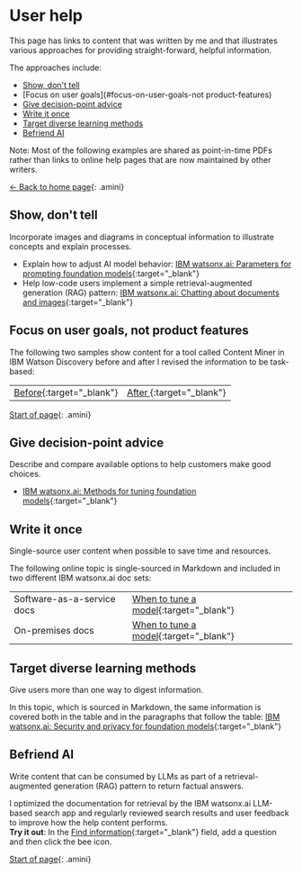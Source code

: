 # User help

This page has links to content that was written by me and that illustrates various approaches for providing straight-forward, helpful information.

The approaches include:

- [Show, don't tell](#show-dont-tell)
- [Focus on user goals](#focus-on-user-goals-not product-features)
- [Give decision-point advice](#give-decision-point-advice)
- [Write it once](#write-it-once)
- [Target diverse learning methods](#target-diverse-learning-methods)
- [Befriend AI](#befriend-ai)

Note: Most of the following examples are shared as point-in-time PDFs rather than links to online help pages that are now maintained by other writers.

[<- Back to home page](https://michelle-miller.github.io){: .amini}

## Show, don't tell

Incorporate images and diagrams in conceptual information to illustrate concepts and explain processes.
 
- Explain how to adjust AI model behavior: [IBM watsonx.ai: Parameters for prompting foundation models](https://michelle-miller.github.io/samples/wx-llm-parameters-sample.pdf){:target="_blank"} 
- Help low-code users implement a simple retrieval-augmented generation (RAG) pattern: [IBM watsonx.ai: Chatting about documents and images](https://michelle-miller.github.io/samples/wx-chatting-sample.pdf){:target="_blank"} 

## Focus on user goals, not product features

The following two samples show content for a tool called Content Miner in IBM Watson Discovery before and after I revised the information to be task-based:

|||
|-|-|
| [Before](https://michelle-miller.github.io/samples/contentmine-before.pdf){:target="_blank"} | [ After ](https://michelle-miller.github.io/samples/contentmine-after.pdf){:target="_blank"} |

[Start of page](https://michelle-miller.github.io/user-help.html){: .amini}

## Give decision-point advice

Describe and compare available options to help customers make good choices.

- [IBM watsonx.ai: Methods for tuning foundation models](https://michelle-miller.github.io/samples/wx-tuning.pdf){:target="_blank"}

## Write it once

Single-source user content when possible to save time and resources. 

The following online topic is single-sourced in Markdown and included in two different IBM watsonx.ai doc sets:
 
| | |
|-|-|
| Software-as-a-service docs | [When to tune a model](https://www.ibm.com/docs/SSYOK8/wsj/analyze-data/fm-tuning-when.html){:target="_blank"} |
| On-premises docs| [When to tune a model](https://www.ibm.com/docs/SSLSRPV_2.1.x/wsj/analyze-data/fm-tuning-when.html){:target="_blank"} |

## Target diverse learning methods

Give users more than one way to digest information.

In this topic, which is sourced in Markdown, the same information is covered both in the table and in the paragraphs that follow the table: [IBM watsonx.ai: Security and privacy for foundation models](https://michelle-miller.github.io/samples/wx-security.html){:target="_blank"} 

## Befriend AI

Write content that can be consumed by LLMs as part of a retrieval-augmented generation (RAG) pattern to return factual answers. 

I optimized the documentation for retrieval by the IBM watsonx.ai LLM-based search app and regularly reviewed search results and user feedback to improve how the help content performs.<br/>**Try it out**: In the [Find information](https://dataplatform.cloud.ibm.com/docs/content/wsj/getting-started/welcome-main.html?context=wx){:target="_blank"} field, add a question and then click the bee icon. 

[Start of page](https://michelle-miller.github.io/user-help.html){: .amini}
